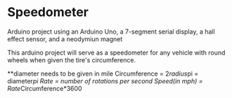 # Speedometer
Arduino project using an Arduino Uno, a 7-segment serial display, a hall effect sensor, and a neodymiun magnet

This arduino project will serve as a speedometer for any vehicle with round wheels when given the tire's circumference.


**diameter needs to be given in mile
Circumference = 2*radius*pi = diameter*pi
Rate = number of rotations per second
Speed(in mph) = Rate*Circumference*3600
